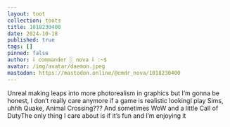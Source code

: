 ```yaml
---
layout: toot
collection: toots
title: 1018230400
date: 2024-10-18
published: true
tags: []
pinned: false
author: ⸸ commander ░ nova ⸸ :~$
avatar: /img/avatar/daemon.jpeg
mastodon: https://mastodon.online/@cmdr_nova/1018230400
---
```


Unreal making leaps into more photorealism in graphics but I’m gonna be honest, I don’t really care anymore if a game is realistic lookingI play Sims, uhhh Quake, Animal Crossing??? And sometimes WoW and a little Call of DutyThe only thing I care about is if it’s fun and I’m enjoying it

